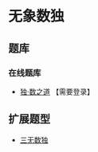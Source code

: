 # 无象数独

## 题库

### 在线题库

- [独·数之道](http://www.sudokufans.org.cn/lx/game.index.php?type=wm2) 【需要登录】

## 扩展题型

- [三无数独](../三无数独.md)
